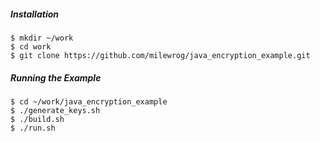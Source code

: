 ##### Installation

    $ mkdir ~/work
    $ cd work
    $ git clone https://github.com/milewrog/java_encryption_example.git


##### Running the Example

    $ cd ~/work/java_encryption_example
    $ ./generate_keys.sh
    $ ./build.sh
    $ ./run.sh
